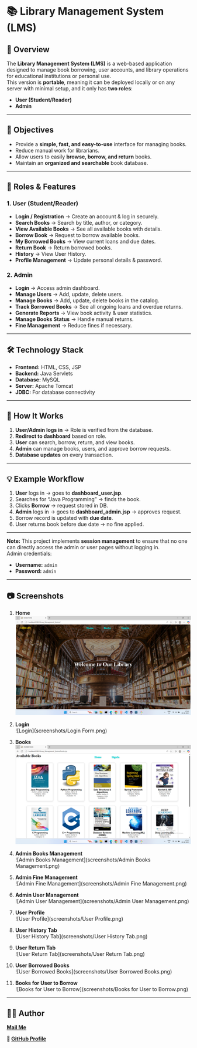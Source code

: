 # 📚 Library Management System (LMS)

## 📖 Overview
The **Library Management System (LMS)** is a web-based application designed to manage book borrowing, user accounts, and library operations for educational institutions or personal use.  
This version is **portable**, meaning it can be deployed locally or on any server with minimal setup, and it only has **two roles**:

- **User (Student/Reader)**
- **Admin**

---

## 🎯 Objectives
- Provide a **simple, fast, and easy-to-use** interface for managing books.
- Reduce manual work for librarians.
- Allow users to easily **browse, borrow, and return** books.
- Maintain an **organized and searchable** book database.

---

## 👥 Roles & Features

### **1. User (Student/Reader)**
- **Login / Registration** → Create an account & log in securely.
- **Search Books** → Search by title, author, or category.
- **View Available Books** → See all available books with details.
- **Borrow Book** → Request to borrow available books.
- **My Borrowed Books** → View current loans and due dates.
- **Return Book** → Return borrowed books.
- **History** → View User History.
- **Profile Management** → Update personal details & password.

### **2. Admin**
- **Login** → Access admin dashboard.
- **Manage Users** → Add, update, delete users.
- **Manage Books** → Add, update, delete books in the catalog.
- **Track Borrowed Books** → See all ongoing loans and overdue returns.
- **Generate Reports** → View book activity & user statistics.
- **Manage Books Status** → Handle manual returns.
- **Fine Management** → Reduce fines if necessary.

---

## 🛠 Technology Stack
- **Frontend:** HTML, CSS, JSP  
- **Backend:** Java Servlets  
- **Database:** MySQL  
- **Server:** Apache Tomcat  
- **JDBC:** For database connectivity  

---

## 🚀 How It Works
1. **User/Admin logs in** → Role is verified from the database.  
2. **Redirect to dashboard** based on role.  
3. **User** can search, borrow, return, and view books.  
4. **Admin** can manage books, users, and approve borrow requests.  
5. **Database updates** on every transaction.  

---

## 💡 Example Workflow
1. **User** logs in → goes to **dashboard_user.jsp**.  
2. Searches for “Java Programming” → finds the book.  
3. Clicks **Borrow** → request stored in DB.  
4. **Admin** logs in → goes to **dashboard_admin.jsp** → approves request.  
5. Borrow record is updated with **due date**.  
6. User returns book before due date → no fine applied.  

---

**Note:** This project implements **session management** to ensure that no one can directly access the admin or user pages without logging in.  
Admin credentials:  
- **Username:** `admin`  
- **Password:** `admin`  

---

## 📷 Screenshots

1. **Home**  
   ![Home](screenshots/Home.png)

2. **Login**  
   ![Login](screenshots/Login Form.png)

3. **Books**  
   ![Books](screenshots/books.png)

4. **Admin Books Management**  
   ![Admin Books Management](screenshots/Admin Books Management.png)

5. **Admin Fine Management**  
   ![Admin Fine Management](screenshots/Admin Fine Management.png)

6. **Admin User Management**  
   ![Admin User Management](screenshots/Admin User Management.png)

7. **User Profile**  
   ![User Profile](screenshots/User Profile.png)

8. **User History Tab**  
   ![User History Tab](screenshots/User History Tab.png)

9. **User Return Tab**  
   ![User Return Tab](screenshots/User Return Tab.png)

10. **User Borrowed Books**  
    ![User Borrowed Books](screenshots/User Borrowed Books.png)

11. **Books for User to Borrow**  
    ![Books for User to Borrow](screenshots/Books for User to Borrow.png)

---

## 🧑‍💻 Author
**[Mail Me](mailto:vamsinayakbanavathu@gmail.com)** 

**🔗 [GitHub Profile](https://github.com/vamsinayak826742)**
